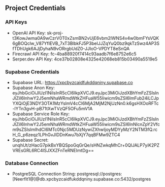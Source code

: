 ## Project Credentials

### API Keys
- OpenAI API Key: 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
- Firecrawl API Key: fc-4ba88920f7414c93aadb7f6e8752e6c5
- Serper.dev API Key: 4ce37b02808e4325e42068eb815b03490a5519e5

### Supabase Credentials
- Supabase URL: https://xpcbyzcaidfukddqniny.supabase.co
- Supabase Anon Key: eyJhbGciOiJIUzI1NiIsInR5cCI6IkpXVCJ9.eyJpc3MiOiJzdXBhYmFzZSIsInJlZiI6InhwY2J5emNhaWRmdWtkZHFuaW55Iiwicm9sZSI6ImFub24iLCJpYXQiOjE3NDY3OTA1MzYsImV4cCI6MjA2MjM2NjUzNn0.k6gsHXOoRFTc-lYTn3gvH-pB71tXwTVzQF5OFu5mV1A
- Supabase Service Role Key: eyJhbGciOiJIUzI1NiIsInR5cCI6IkpXVCJ9.eyJpc3MiOiJzdXBhYmFzZSIsInJlZiI6InhwY2J5emNhaWRmdWtkZHFuaW55Iiwicm9sZSI6InNlcnZpY2Vfcm9sZSIsImlhdCI6MTc0Njc5MDUzNywiZXhwIjoyMDYyMzY2NTM3fQ.rcH_G_p6zeqz1LPhGvJIDDnKwu7bXjY7qqBFMw9ZTC4
- Supabase Secret: unqhUt/zHacG7pikBxYBQSpoGqGrQe/sHNZwkqMhCr+0QlJALP7yiK2PZVREsGRL6RC4lSJXXZFnTeRNEImtDg==

### Database Connection
- PostgreSQL Connection String: postgresql://postgres:[Neerfit1@]@db.xpcbyzcaidfukddqniny.supabase.co:5432/postgres
